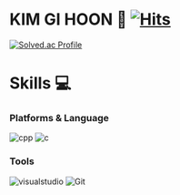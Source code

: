<!--
**Qussong/Qussong** is a ✨ _special_ ✨ repository because its `README.md` (this file) appears on your GitHub profile.
-->
# KIM GI HOON 👻 [![Hits](https://hits.seeyoufarm.com/api/count/incr/badge.svg?url=https%3A%2F%2Fgithub.com%2FQussong&count_bg=%23EEE7CE&title_bg=%23BEB085&icon=&icon_color=%23FFFFFF&title=Hits&edge_flat=false)](https://hits.seeyoufarm.com)

[![Solved.ac Profile](http://mazassumnida.wtf/api/v2/generate_badge?boj=kih0976)](https://solved.ac/kih0976/)

# Skills 💻
### Platforms & Language
![cpp](https://img.shields.io/badge/cpp-00599C.svg?&style=for-the-badge&logo=cplusplus&logoColor=white)
![c](https://img.shields.io/badge/c-6CADDF.svg?&style=for-the-badge&logo=c&logoColor=white)

### Tools
![visualstudio](https://img.shields.io/badge/visualstudio-5C2D91.svg?&style=for-the-badge&logo=visualstudio&logoColor=white)
![Git](https://img.shields.io/badge/Git-F05032.svg?&style=for-the-badge&logo=Git&logoColor=white)



<!--
[ 방문자 수 확인 ]
https://hits.seeyoufarm.com/

[ 로고 만들기 ]
https://simpleicons.org/
-->
